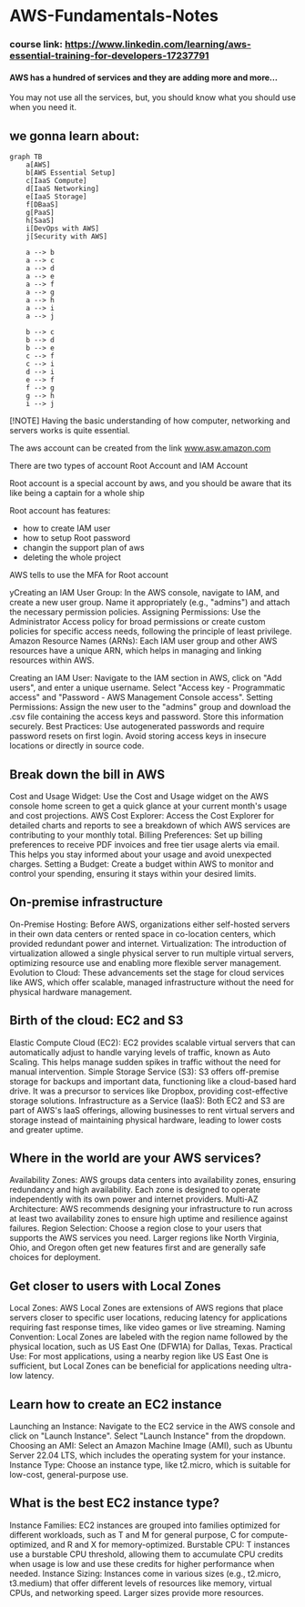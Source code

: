 # AWS-Fundamentals-Notes
### course link: https://www.linkedin.com/learning/aws-essential-training-for-developers-17237791

#### AWS has a hundred of services and they are adding more and more...
You may not use all the services, but, you should know what you should use when you need it. 

## we gonna learn about:

```mermaid
graph TB
    a[AWS]
    b[AWS Essential Setup]
    c[IaaS Compute]
    d[IaaS Networking]
    e[IaaS Storage]
    f[DBaaS]
    g[PaaS]
    h[SaaS]
    i[DevOps with AWS]
    j[Security with AWS]

    a --> b
    a --> c
    a --> d
    a --> e
    a --> f
    a --> g
    a --> h
    a --> i
    a --> j

    b --> c
    b --> d
    b --> e
    c --> f
    c --> i
    d --> i
    e --> f
    f --> g
    g --> h
    i --> j

```


[!NOTE] Having the basic understanding of how computer, networking and servers works is quite essential.

The aws account can be created from the link www.asw.amazon.com

There are two types of account Root Account and IAM Account

Root account is a special account by aws, and you should be aware that its like being a captain for a whole ship

Root account has features:
 - how to create IAM user
 - how to setup Root password
 - changin the support plan of aws
 - deleting the whole project

AWS tells to use the MFA for Root account

yCreating an IAM User Group: In the AWS console, navigate to IAM, and create a new user group. Name it appropriately (e.g., "admins") and attach the necessary permission policies.
Assigning Permissions: Use the Administrator Access policy for broad permissions or create custom policies for specific access needs, following the principle of least privilege.
Amazon Resource Names (ARNs): Each IAM user group and other AWS resources have a unique ARN, which helps in managing and linking resources within AWS.

Creating an IAM User: Navigate to the IAM section in AWS, click on "Add users", and enter a unique username. Select "Access key - Programmatic access" and "Password - AWS Management Console access".
Setting Permissions: Assign the new user to the "admins" group and download the .csv file containing the access keys and password. Store this information securely.
Best Practices: Use autogenerated passwords and require password resets on first login. Avoid storing access keys in insecure locations or directly in source code.

## Break down the bill in AWS

Cost and Usage Widget: Use the Cost and Usage widget on the AWS console home screen to get a quick glance at your current month's usage and cost projections.
AWS Cost Explorer: Access the Cost Explorer for detailed charts and reports to see a breakdown of which AWS services are contributing to your monthly total.
Billing Preferences: Set up billing preferences to receive PDF invoices and free tier usage alerts via email. This helps you stay informed about your usage and avoid unexpected charges.
Setting a Budget: Create a budget within AWS to monitor and control your spending, ensuring it stays within your desired limits.

## On-premise infrastructure

On-Premise Hosting: Before AWS, organizations either self-hosted servers in their own data centers or rented space in co-location centers, which provided redundant power and internet.
Virtualization: The introduction of virtualization allowed a single physical server to run multiple virtual servers, optimizing resource use and enabling more flexible server management.
Evolution to Cloud: These advancements set the stage for cloud services like AWS, which offer scalable, managed infrastructure without the need for physical hardware management.

## Birth of the cloud: EC2 and S3

Elastic Compute Cloud (EC2): EC2 provides scalable virtual servers that can automatically adjust to handle varying levels of traffic, known as Auto Scaling. This helps manage sudden spikes in traffic without the need for manual intervention.
Simple Storage Service (S3): S3 offers off-premise storage for backups and important data, functioning like a cloud-based hard drive. It was a precursor to services like Dropbox, providing cost-effective storage solutions.
Infrastructure as a Service (IaaS): Both EC2 and S3 are part of AWS's IaaS offerings, allowing businesses to rent virtual servers and storage instead of maintaining physical hardware, leading to lower costs and greater uptime.

## Where in the world are your AWS services?

Availability Zones: AWS groups data centers into availability zones, ensuring redundancy and high availability. Each zone is designed to operate independently with its own power and internet providers.
Multi-AZ Architecture: AWS recommends designing your infrastructure to run across at least two availability zones to ensure high uptime and resilience against failures.
Region Selection: Choose a region close to your users that supports the AWS services you need. Larger regions like North Virginia, Ohio, and Oregon often get new features first and are generally safe choices for deployment.

## Get closer to users with Local Zones

Local Zones: AWS Local Zones are extensions of AWS regions that place servers closer to specific user locations, reducing latency for applications requiring fast response times, like video games or live streaming.
Naming Convention: Local Zones are labeled with the region name followed by the physical location, such as US East One (DFW1A) for Dallas, Texas.
Practical Use: For most applications, using a nearby region like US East One is sufficient, but Local Zones can be beneficial for applications needing ultra-low latency.

## Learn how to create an EC2 instance

Launching an Instance: Navigate to the EC2 service in the AWS console and click on "Launch Instance". Select "Launch Instance" from the dropdown.
Choosing an AMI: Select an Amazon Machine Image (AMI), such as Ubuntu Server 22.04 LTS, which includes the operating system for your instance.
Instance Type: Choose an instance type, like t2.micro, which is suitable for low-cost, general-purpose use.

## What is the best EC2 instance type?

Instance Families: EC2 instances are grouped into families optimized for different workloads, such as T and M for general purpose, C for compute-optimized, and R and X for memory-optimized.
Burstable CPU: T instances use a burstable CPU threshold, allowing them to accumulate CPU credits when usage is low and use these credits for higher performance when needed.
Instance Sizing: Instances come in various sizes (e.g., t2.micro, t3.medium) that offer different levels of resources like memory, virtual CPUs, and networking speed. Larger sizes provide more resources.

